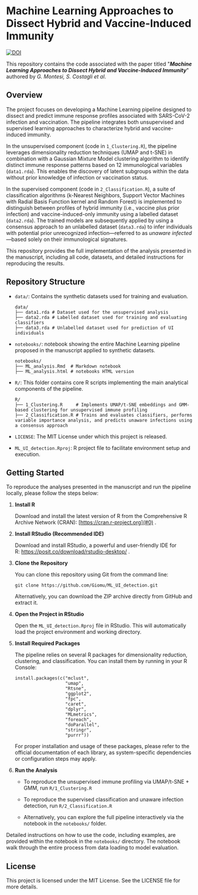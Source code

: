 # Machine Learning Approaches to Dissect Hybrid and Vaccine-Induced Immunity

[![DOI](https://zenodo.org/badge/DOI/10.5281/zenodo.15222272.svg)](https://doi.org/10.5281/zenodo.15222272)

This repository contains the code associated with the paper titled "***Machine Learning Approaches to Dissect Hybrid and Vaccine-Induced Immunity***" authored by *G. Montesi, S. Costagli et al*.

## Overview

The project focuses on developing a Machine Learning pipeline designed to dissect and predict immune response profiles associated with SARS-CoV-2 infection and vaccination. The pipeline integrates both unsupervised and supervised learning approaches to characterize hybrid and vaccine-induced immunity.

In the unsupervised component (code in `1_Clustering.R`), the pipeline leverages dimensionality reduction techniques (UMAP and t-SNE) in combination with a Gaussian Mixture Model clustering algorithm to identify distinct immune response patterns based on 12 immunological variables (`data1.rda`). This enables the discovery of latent subgroups within the data without prior knowledge of infection or vaccination status.

In the supervised component (code in `2_Classification.R`), a suite of classification algorithms (k-Nearest Neighbors, Support Vector Machines with Radial Basis Function kernel and Random Forest) is implemented to distinguish between profiles of hybrid immunity (i.e., vaccine plus prior infection) and vaccine-induced-only immunity using a labelled dataset (`data2.rda`). The trained models are subsequently applied by using a consensus approach to an unlabelled dataset (`data3.rda`) to infer individuals with potential prior unrecognized infection—referred to as *unaware infected*—based solely on their immunological signatures.

This repository provides the full implementation of the analysis presented in the manuscript, including all code, datasets, and detailed instructions for reproducing the results.

## Repository Structure

-   `data/`: Contains the synthetic datasets used for training and evaluation.

    ```{bash}
    data/
    ├── data1.rda # Dataset used for the unsupervised analysis
    ├── data2.rda # Labelled dataset used for training and evaluating classifiers 
    ├── data3.rda # Unlabelled dataset used for prediction of UI individuals
    ```

-   `notebooks/`: notebook showing the entire Machine Learning pipeline proposed in the manuscript applied to synthetic datasets.

    ```{bash}
    notebooks/
    ├── ML_analysis.Rmd  # Markdown notebook 
    ├── ML_analysis.html # notebooks HTML version
    ```

-   `R/`: This folder contains core R scripts implementing the main analytical components of the pipeline.

    ```{bash}
    R/
    ├── 1_Clustering.R     # Implements UMAP/t-SNE embeddings and GMM-based clustering for unsupervised immune profiling
    ├── 2_Classification.R # Trains and evaluates classifiers, performs variable importance analysis, and predicts unaware infections using a consensus approach
    ```

-   `LICENSE`: The MIT License under which this project is released.

-   `ML_UI_detection.Rproj`: R project file to facilitate environment setup and execution.

## Getting Started

To reproduce the analyses presented in the manuscript and run the pipeline locally, please follow the steps below:

1.  **Install R**

    Download and install the latest version of R from the Comprehensive R Archive Network (CRAN): [https://cran.r-project.org](#0) .

2.  **Install RStudio (Recommended IDE)**

    Download and install RStudio, a powerful and user-friendly IDE for R: <https://posit.co/download/rstudio-desktop/> .

3.  **Clone the Repository**

    You can clone this repository using Git from the command line:

    ```{bash}
    git clone https://github.com/Giomu/ML_UI_detection.git
    ```

    Alternatively, you can download the ZIP archive directly from GitHub and extract it.

4.  **Open the Project in RStudio**

    Open the `ML_UI_detection.Rproj` file in RStudio. This will automatically load the project environment and working directory.

5.  **Install Required Packages**

    The pipeline relies on several R packages for dimensionality reduction, clustering, and classification. You can install them by running in your R Console:

    ```{r}
    install.packages(c("mclust", 
                       "umap", 
                       "Rtsne", 
                       "ggplot2", 
                       "fpc", 
                       "caret", 
                       "dplyr", 
                       "MLmetrics",
                       "foreach",
                       "doParallel",
                       "stringr",
                       "purrr"))
    ```

    For proper installation and usage of these packages, please refer to the official documentation of each library, as system-specific dependencies or configuration steps may apply.

6.  **Run the Analysis**

    -   To reproduce the unsupervised immune profiling via UMAP/t-SNE + GMM, run `R/1_Clustering.R`

    -   To reproduce the supervised classification and unaware infection detection, run `R/2_Classification.R`

    -   Alternatively, you can explore the full pipeline interactively via the notebook in the `notebooks/` folder.

Detailed instructions on how to use the code, including examples, are provided within the notebook in the `notebooks/` directory. The notebook walk through the entire process from data loading to model evaluation.

## License

This project is licensed under the MIT License. See the LICENSE file for more details.
